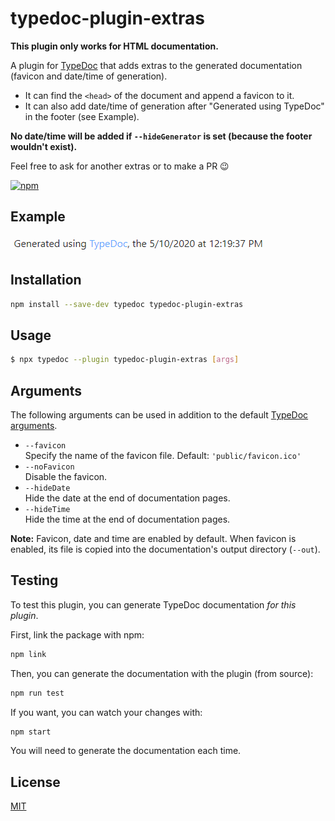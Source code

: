 # typedoc-plugin-extras

**This plugin only works for HTML documentation.**

A plugin for [TypeDoc](https://github.com/TypeStrong/typedoc) that adds extras to the generated documentation (favicon and date/time of generation).

* It can find the `<head>` of the document and append a favicon to it.
* It can also add date/time of generation after "Generated using TypeDoc" in the footer (see Example).

**No date/time will be added if `--hideGenerator` is set (because the footer wouldn't exist).**

Feel free to ask for another extras or to make a PR 😉

[![npm](https://img.shields.io/npm/v/typedoc-plugin-extras.svg)](https://www.npmjs.com/package/typedoc-plugin-extras)

## Example

![Example](public/example.png)

## Installation

```bash
npm install --save-dev typedoc typedoc-plugin-extras
```

## Usage

```bash
$ npx typedoc --plugin typedoc-plugin-extras [args]
```

## Arguments

The following arguments can be used in addition to the default [TypeDoc arguments](https://github.com/TypeStrong/typedoc#arguments).

- `--favicon`<br>
  Specify the name of the favicon file. Default: `'public/favicon.ico'`
- `--noFavicon`<br>
  Disable the favicon.
- `--hideDate`<br>
  Hide the date at the end of documentation pages.
- `--hideTime`<br>
  Hide the time at the end of documentation pages.

**Note:** Favicon, date and time are enabled by default.
When favicon is enabled, its file is copied into the documentation's output directory (`--out`).

## Testing

To test this plugin, you can generate TypeDoc documentation _for this plugin_.

First, link the package with npm:

```bash
npm link
```

Then, you can generate the documentation with the plugin (from source):

```bash
npm run test
```

If you want, you can watch your changes with:

```bash
npm start
```

You will need to generate the documentation each time.

## License

[MIT](https://github.com/Drarig29/typedoc-plugin-extras/blob/master/LICENSE)
